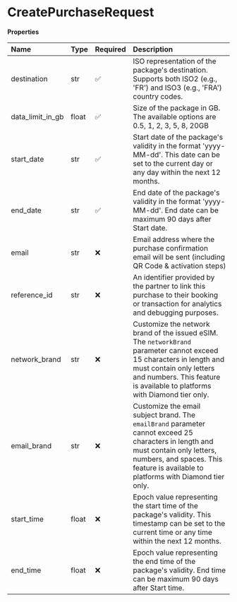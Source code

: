 # CreatePurchaseRequest

**Properties**

| Name             | Type  | Required | Description                                                                                                                                                                                                                  |
| :--------------- | :---- | :------- | :--------------------------------------------------------------------------------------------------------------------------------------------------------------------------------------------------------------------------- |
| destination      | str   | ✅       | ISO representation of the package's destination. Supports both ISO2 (e.g., 'FR') and ISO3 (e.g., 'FRA') country codes.                                                                                                       |
| data_limit_in_gb | float | ✅       | Size of the package in GB. The available options are 0.5, 1, 2, 3, 5, 8, 20GB                                                                                                                                                |
| start_date       | str   | ✅       | Start date of the package's validity in the format 'yyyy-MM-dd'. This date can be set to the current day or any day within the next 12 months.                                                                               |
| end_date         | str   | ✅       | End date of the package's validity in the format 'yyyy-MM-dd'. End date can be maximum 90 days after Start date.                                                                                                             |
| email            | str   | ❌       | Email address where the purchase confirmation email will be sent (including QR Code & activation steps)                                                                                                                      |
| reference_id     | str   | ❌       | An identifier provided by the partner to link this purchase to their booking or transaction for analytics and debugging purposes.                                                                                            |
| network_brand    | str   | ❌       | Customize the network brand of the issued eSIM. The `networkBrand` parameter cannot exceed 15 characters in length and must contain only letters and numbers. This feature is available to platforms with Diamond tier only. |
| email_brand      | str   | ❌       | Customize the email subject brand. The `emailBrand` parameter cannot exceed 25 characters in length and must contain only letters, numbers, and spaces. This feature is available to platforms with Diamond tier only.       |
| start_time       | float | ❌       | Epoch value representing the start time of the package's validity. This timestamp can be set to the current time or any time within the next 12 months.                                                                      |
| end_time         | float | ❌       | Epoch value representing the end time of the package's validity. End time can be maximum 90 days after Start time.                                                                                                           |
